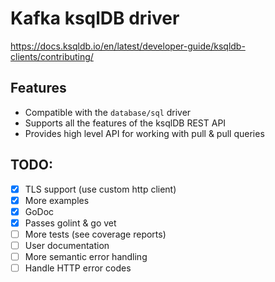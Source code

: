 # Kafka ksqlDB driver

https://docs.ksqldb.io/en/latest/developer-guide/ksqldb-clients/contributing/

## Features

- Compatible with the `database/sql` driver
- Supports all the features of the ksqlDB REST API
- Provides high level API for working with pull & pull queries

## TODO:

- [x] TLS support (use custom http client)
- [x] More examples
- [x] GoDoc
- [x] Passes golint & go vet
- [ ] More tests (see coverage reports)
- [ ] User documentation
- [ ] More semantic error handling
- [ ] Handle HTTP error codes
